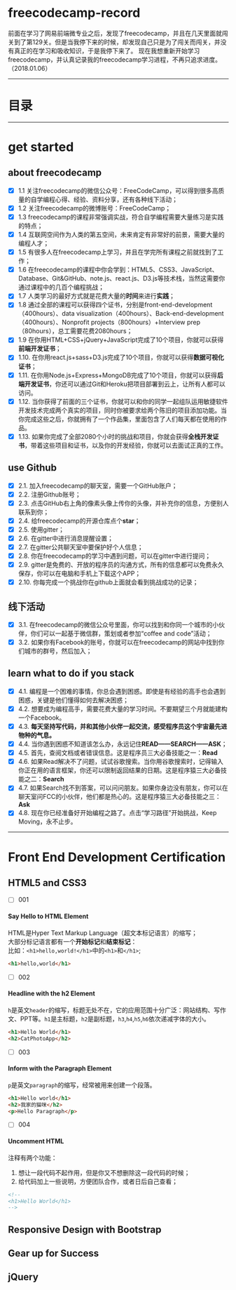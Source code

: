 ﻿# freecodecamp-record

前面在学习了网易前端微专业之后，发现了freecodecamp，并且在几天里面就闯关到了第129关。但是当我停下来的时候，却发现自己只是为了闯关而闯关，并没有真正的在学习和吸收知识，于是我停下来了。
现在我想重新开始学习freecodecamp，并认真记录我的freecodecamp学习进程，不再只追求进度。（2018.01.06）

---
# 目录

---
# get started
## about freecodecamp
- [x] 1.1 关注freecodecamp的微信公众号：FreeCodeCamp，可以得到很多高质量的自学编程心得、经验、资料分享，还有各种线下活动；
- [x] 1.2 关注freecodecamp的微博账号：FreeCodeCamp；
- [x] 1.3 freecodecamp的课程非常强调实战，符合自学编程需要大量练习是实践的特点；
- [x] 1.4 互联网空间作为人类的第五空间，未来肯定有非常好的前景，需要大量的编程人才；
- [x] 1.5 有很多人在freecodecamp上学习，并且在学完所有课程之前就找到了工作；
- [x] 1.6 在freecodecamp的课程中你会学到：HTML5、CSS3、JavaScript、Database、Git&GitHub、note.js、react.js、D3.js等技术栈，当然这需要你通过课程中的几百个编程挑战；
- [x] 1.7 人类学习的最好方式就是花费大量的**时间**来进行**实践**；
- [x] 1.8 通过全部的课程可以获得四个证书，分别是front-end-development（400hours）、data visualization（400hours）、Back-end-development（400hours）、Nonprofit projects（800hours）+Interview prep（80hours），总工需要花费2080hours；
- [x] 1.9 在你用HTML+CSS+jQuery+JavaScript完成了10个项目，你就可以获得**前端开发证书**；
- [x] 1.10. 在你用react.js+sass+D3.js完成了10个项目，你就可以获得**数据可视化证书**；
- [x] 1.11. 在你用Node.js+Express+MongoDB完成了10个项目，你就可以获得**后端开发证书**，你还可以通过Git和Heroku把项目部署到云上，让所有人都可以访问。
- [x] 1.12. 当你获得了前面的三个证书，你就可以和你的同学一起组队运用敏捷软件开发技术完成两个真实的项目，同时你被要求给两个陈旧的项目添加功能。当你完成这些之后，你就拥有了一个作品集，里面包含了人们每天都在使用的作品。
- [x] 1.13. 如果你完成了全部2080个小时的挑战和项目，你就会获得**全栈开发证书**，带着这些项目和证书，以及你的开发经验，你就可以去面试正真的工作。

## use Github
- [x] 2.1. 加入freecodecamp的聊天室，需要一个GitHub账户；
- [x] 2.2. 注册Github账号；
- [x] 2.3. 点击GitHub右上角的像素头像上传你的头像，并补充你的信息，方便别人联系到你；
- [x] 2.4. 给freecodecamp的开源仓库点个**star**；
- [x] 2.5. 使用gitter；
- [x] 2.6. 在gitter中进行消息提醒设置；
- [x] 2.7. 在gitter公共聊天室中要保护好个人信息；
- [x] 2.8. 你在freecodecamp的学习中遇到问题，可以在gitter中进行提问；
- [x] 2.9. gitter是免费的、开放的程序员的沟通方式，所有的信息都可以免费永久保存，你可以在电脑和手机上下载这个APP；
- [x] 2.10. 你每完成一个挑战你在github上面就会看到挑战成功的记录；

## 线下活动
- [x] 3.1. 在freecodecamp的微信公众号里面，你可以找到和你同一个城市的小伙伴，你们可以一起基于微信群，策划或者参加“coffee and code”活动；
- [x] 3.2. 如果你有Facebook的账号，你就可以在freecodecamp的网站中找到你们城市的群号，然后加入；

## learn what to do if you stack
- [x] 4.1. 编程是一个困难的事情，你总会遇到困惑。即使是有经验的高手也会遇到困惑，关键是他们懂得如何去解决困惑；
- [x] 4.2. 想要成为编程高手，需要花费大量的学习时间。不要期望三个月就能建构一个Facebook。
- [x] 4.3. **每天坚持写代码，并和其他小伙伴一起交流，感受程序员这个宇宙最先进物种的气息。**
- [x] 4.4. 当你遇到困惑不知道该怎么办，永远记住**READ——SEARCH——ASK**；
- [x] 4.5. 首先，查阅文档或者错误信息。这是程序员三大必备技能之一：**Read**
- [x] 4.6. 如果Read解决不了问题，试试谷歌搜索。当你用谷歌搜索时，记得输入你正在用的语言框架，你还可以限制返回结果的日期。这是程序猿三大必备技能之二：**Search**
- [x] 4.7. 如果Search找不到答案，可以问问朋友。如果你身边没有朋友，你可以在聊天室问FCC的小伙伴，他们都是热心的。这是程序猿三大必备技能之三：**Ask**
- [x] 4.8. 现在你已经准备好开始编程之路了。点击“学习路径”开始挑战，Keep Moving，永不止步。

---
# Front End Development Certification
## HTML5 and CSS3
- [ ] 001 
#### Say Hello to HTML Element
HTML是Hyper Text Markup Language（超文本标记语言）的缩写；</br>
大部分标记语言都有一个**开始标记**和**结束标记**：</br>
比如：`<h1>hello,world!</h1>`中的`<h1>`和`</h1>`;
```html
<h1>hello,world</h1>
```

- [ ] 002
#### Headline with the h2 Element
`h`是英文`header`的缩写，标题无处不在，它的应用范围十分广泛：网站结构、写作文、PPT等。`h1`是主标题，`h2`是副标题，`h3`,`h4`,`h5`,`h6`依次递减字体的大小。
```html
<h1>Hello World</h1>
<h2>CatPhotoApp</h2>
```
- [ ] 003
#### Inform with the Paragraph Element
`p`是英文`paragraph`的缩写，经常被用来创建一个段落。
```html
<h1>Hello world</h1>
<h2>我家的猫咪</h2>
<p>Hello Paragraph</p>
```
- [ ] 004
#### Uncomment HTML
注释有两个功能：
1. 想让一段代码不起作用，但是你又不想删除这一段代码的时候；
2. 给代码加上一些说明，方便团队合作，或者日后自己查看；
```html
<!--
<h1>Hello World</h1>
-->
```

## Responsive Design with Bootstrap
## Gear up for Success
## jQuery
